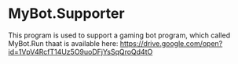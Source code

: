 # MyBot.Supporter
This program is used to support a gaming bot program, which called MyBot.Run thaat is available here: https://drive.google.com/open?id=1VpV4RcfT14Uz5O9uoDFjYsSqQroQd4tO
